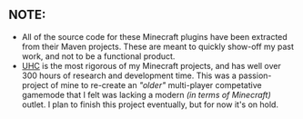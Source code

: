 ## **NOTE:**
- All of the source code for these Minecraft plugins have been extracted from their Maven projects. These are meant to quickly show-off my past work, and not to be a functional product.
- [UHC](https://github.com/pamyjak/portfolio/edit/main/Minecraft/UHC) is the most rigorous of my Minecraft projects, and has well over 300 hours of research and development time. This was a passion-project of mine to re-create an *"older"* multi-player competative gamemode that I felt was lacking a modern *(in terms of Minecraft)* outlet. I plan to finish this project eventually, but for now it's on hold.
